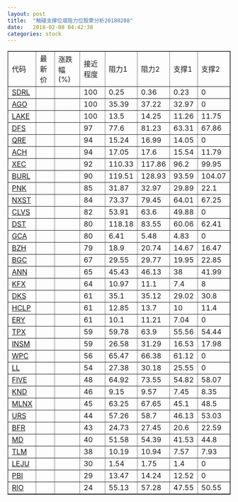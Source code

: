 ```yaml
---
layout: post
title:  "触碰支撑位或阻力位股票分析20180208"
date:   2018-02-08 04:42:38
categories: stock
---
```

<script type="text/javascript">
var stockList = []
stockList.push('gb_sdrl');
stockList.push('gb_ago');
stockList.push('gb_lake');
stockList.push('gb_dfs');
stockList.push('gb_qre');
stockList.push('gb_ach');
stockList.push('gb_xec');
stockList.push('gb_burl');
stockList.push('gb_pnk');
stockList.push('gb_nxst');
stockList.push('gb_clvs');
stockList.push('gb_dst');
stockList.push('gb_gca');
stockList.push('gb_bzh');
stockList.push('gb_bgc');
stockList.push('gb_ann');
stockList.push('gb_kfx');
stockList.push('gb_dks');
stockList.push('gb_hclp');
stockList.push('gb_ery');
stockList.push('gb_tpx');
stockList.push('gb_insm');
stockList.push('gb_wpc');
stockList.push('gb_ll');
stockList.push('gb_five');
stockList.push('gb_knd');
stockList.push('gb_mlnx');
stockList.push('gb_urs');
stockList.push('gb_bfr');
stockList.push('gb_md');
stockList.push('gb_tlm');
stockList.push('gb_leju');
stockList.push('gb_pbi');
stockList.push('gb_rio');
</script>
<table border="1">
 <tr>
 <td>代码</td>
 <td>最新价</td>
 <td>涨跌幅(%)</td>
 <td>接近程度</td>
 <td>阻力1</td>
 <td>阻力2</td>
 <td>支撑1</td>
 <td>支撑2</td>
</tr>
  <tr id="sdrl" class="green">
  <td><a href="http://stock.finance.sina.com.cn/usstock/quotes/SDRL.html" target="_blank">SDRL</a></td><td></td><td></td><td>100</td><td>0.25</td><td>0.36</td><td>0.23</td><td>0</td></tr>
  <tr id="ago" class="red">
  <td><a href="http://stock.finance.sina.com.cn/usstock/quotes/AGO.html" target="_blank">AGO</a></td><td></td><td></td><td>100</td><td>35.39</td><td>37.22</td><td>32.97</td><td>0</td></tr>
  <tr id="lake" class="red">
  <td><a href="http://stock.finance.sina.com.cn/usstock/quotes/LAKE.html" target="_blank">LAKE</a></td><td></td><td></td><td>100</td><td>13.5</td><td>14.25</td><td>11.26</td><td>11.75</td></tr>
  <tr id="dfs" class="red">
  <td><a href="http://stock.finance.sina.com.cn/usstock/quotes/DFS.html" target="_blank">DFS</a></td><td></td><td></td><td>97</td><td>77.6</td><td>81.23</td><td>63.31</td><td>67.86</td></tr>
  <tr id="qre" class="red">
  <td><a href="http://stock.finance.sina.com.cn/usstock/quotes/QRE.html" target="_blank">QRE</a></td><td></td><td></td><td>94</td><td>15.24</td><td>16.99</td><td>14.05</td><td>0</td></tr>
  <tr id="ach" class="green">
  <td><a href="http://stock.finance.sina.com.cn/usstock/quotes/ACH.html" target="_blank">ACH</a></td><td></td><td></td><td>94</td><td>17.05</td><td>17.6</td><td>15.54</td><td>11.79</td></tr>
  <tr id="xec" class="red">
  <td><a href="http://stock.finance.sina.com.cn/usstock/quotes/XEC.html" target="_blank">XEC</a></td><td></td><td></td><td>92</td><td>110.33</td><td>117.86</td><td>96.2</td><td>99.95</td></tr>
  <tr id="burl" class="red">
  <td><a href="http://stock.finance.sina.com.cn/usstock/quotes/BURL.html" target="_blank">BURL</a></td><td></td><td></td><td>90</td><td>119.51</td><td>128.93</td><td>93.59</td><td>104.07</td></tr>
  <tr id="pnk" class="red">
  <td><a href="http://stock.finance.sina.com.cn/usstock/quotes/PNK.html" target="_blank">PNK</a></td><td></td><td></td><td>85</td><td>31.87</td><td>32.97</td><td>29.89</td><td>22.1</td></tr>
  <tr id="nxst" class="red">
  <td><a href="http://stock.finance.sina.com.cn/usstock/quotes/NXST.html" target="_blank">NXST</a></td><td></td><td></td><td>84</td><td>73.37</td><td>79.45</td><td>64.01</td><td>67.25</td></tr>
  <tr id="clvs" class="red">
  <td><a href="http://stock.finance.sina.com.cn/usstock/quotes/CLVS.html" target="_blank">CLVS</a></td><td></td><td></td><td>82</td><td>53.91</td><td>63.6</td><td>49.88</td><td>0</td></tr>
  <tr id="dst" class="red">
  <td><a href="http://stock.finance.sina.com.cn/usstock/quotes/DST.html" target="_blank">DST</a></td><td></td><td></td><td>80</td><td>118.18</td><td>83.55</td><td>60.06</td><td>62.41</td></tr>
  <tr id="gca" class="green">
  <td><a href="http://stock.finance.sina.com.cn/usstock/quotes/GCA.html" target="_blank">GCA</a></td><td></td><td></td><td>80</td><td>6.41</td><td>5.48</td><td>4.83</td><td>0</td></tr>
  <tr id="bzh" class="red">
  <td><a href="http://stock.finance.sina.com.cn/usstock/quotes/BZH.html" target="_blank">BZH</a></td><td></td><td></td><td>79</td><td>18.9</td><td>20.74</td><td>14.67</td><td>16.47</td></tr>
  <tr id="bgc" class="red">
  <td><a href="http://stock.finance.sina.com.cn/usstock/quotes/BGC.html" target="_blank">BGC</a></td><td></td><td></td><td>67</td><td>29.55</td><td>29.77</td><td>19.95</td><td>22.85</td></tr>
  <tr id="ann" class="red">
  <td><a href="http://stock.finance.sina.com.cn/usstock/quotes/ANN.html" target="_blank">ANN</a></td><td></td><td></td><td>65</td><td>45.43</td><td>46.13</td><td>38</td><td>41.99</td></tr>
  <tr id="kfx" class="green">
  <td><a href="http://stock.finance.sina.com.cn/usstock/quotes/KFX.html" target="_blank">KFX</a></td><td></td><td></td><td>64</td><td>10.97</td><td>11.1</td><td>7.4</td><td>8</td></tr>
  <tr id="dks" class="green">
  <td><a href="http://stock.finance.sina.com.cn/usstock/quotes/DKS.html" target="_blank">DKS</a></td><td></td><td></td><td>61</td><td>35.1</td><td>35.12</td><td>29.02</td><td>30.8</td></tr>
  <tr id="hclp" class="red">
  <td><a href="http://stock.finance.sina.com.cn/usstock/quotes/HCLP.html" target="_blank">HCLP</a></td><td></td><td></td><td>61</td><td>12.85</td><td>13.7</td><td>10</td><td>11.4</td></tr>
  <tr id="ery" class="red">
  <td><a href="http://stock.finance.sina.com.cn/usstock/quotes/ERY.html" target="_blank">ERY</a></td><td></td><td></td><td>61</td><td>10.1</td><td>11.21</td><td>7.04</td><td>0</td></tr>
  <tr id="tpx" class="red">
  <td><a href="http://stock.finance.sina.com.cn/usstock/quotes/TPX.html" target="_blank">TPX</a></td><td></td><td></td><td>59</td><td>59.78</td><td>63.9</td><td>55.56</td><td>54.44</td></tr>
  <tr id="insm" class="red">
  <td><a href="http://stock.finance.sina.com.cn/usstock/quotes/INSM.html" target="_blank">INSM</a></td><td></td><td></td><td>59</td><td>26.58</td><td>31.29</td><td>16.53</td><td>17.98</td></tr>
  <tr id="wpc" class="green">
  <td><a href="http://stock.finance.sina.com.cn/usstock/quotes/WPC.html" target="_blank">WPC</a></td><td></td><td></td><td>56</td><td>65.47</td><td>66.38</td><td>61.12</td><td>0</td></tr>
  <tr id="ll" class="green">
  <td><a href="http://stock.finance.sina.com.cn/usstock/quotes/LL.html" target="_blank">LL</a></td><td></td><td></td><td>54</td><td>27.38</td><td>30.18</td><td>25.55</td><td>0</td></tr>
  <tr id="five" class="red">
  <td><a href="http://stock.finance.sina.com.cn/usstock/quotes/FIVE.html" target="_blank">FIVE</a></td><td></td><td></td><td>48</td><td>64.92</td><td>73.55</td><td>54.82</td><td>58.07</td></tr>
  <tr id="knd" class="red">
  <td><a href="http://stock.finance.sina.com.cn/usstock/quotes/KND.html" target="_blank">KND</a></td><td></td><td></td><td>46</td><td>9.15</td><td>9.57</td><td>7.45</td><td>8.35</td></tr>
  <tr id="mlnx" class="red">
  <td><a href="http://stock.finance.sina.com.cn/usstock/quotes/MLNX.html" target="_blank">MLNX</a></td><td></td><td></td><td>45</td><td>63.25</td><td>67.65</td><td>45.1</td><td>48.5</td></tr>
  <tr id="urs" class="green">
  <td><a href="http://stock.finance.sina.com.cn/usstock/quotes/URS.html" target="_blank">URS</a></td><td></td><td></td><td>44</td><td>57.26</td><td>58.7</td><td>46.13</td><td>53.03</td></tr>
  <tr id="bfr" class="green">
  <td><a href="http://stock.finance.sina.com.cn/usstock/quotes/BFR.html" target="_blank">BFR</a></td><td></td><td></td><td>43</td><td>24.73</td><td>27.45</td><td>20.6</td><td>22.59</td></tr>
  <tr id="md" class="red">
  <td><a href="http://stock.finance.sina.com.cn/usstock/quotes/MD.html" target="_blank">MD</a></td><td></td><td></td><td>40</td><td>51.58</td><td>54.39</td><td>41.53</td><td>44.8</td></tr>
  <tr id="tlm" class="green">
  <td><a href="http://stock.finance.sina.com.cn/usstock/quotes/TLM.html" target="_blank">TLM</a></td><td></td><td></td><td>38</td><td>10.19</td><td>10.94</td><td>7.57</td><td>7.93</td></tr>
  <tr id="leju" class="green">
  <td><a href="http://stock.finance.sina.com.cn/usstock/quotes/LEJU.html" target="_blank">LEJU</a></td><td></td><td></td><td>30</td><td>1.54</td><td>1.75</td><td>1.4</td><td>0</td></tr>
  <tr id="pbi" class="green">
  <td><a href="http://stock.finance.sina.com.cn/usstock/quotes/PBI.html" target="_blank">PBI</a></td><td></td><td></td><td>29</td><td>13.47</td><td>14.24</td><td>12.52</td><td>0</td></tr>
  <tr id="rio" class="red">
  <td><a href="http://stock.finance.sina.com.cn/usstock/quotes/RIO.html" target="_blank">RIO</a></td><td></td><td></td><td>24</td><td>55.13</td><td>57.28</td><td>47.55</td><td>50.55</td></tr>
</table>
